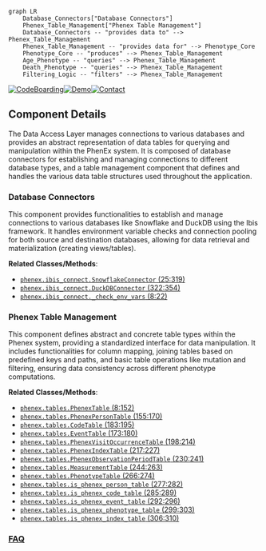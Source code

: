 ```mermaid
graph LR
    Database_Connectors["Database Connectors"]
    Phenex_Table_Management["Phenex Table Management"]
    Database_Connectors -- "provides data to" --> Phenex_Table_Management
    Phenex_Table_Management -- "provides data for" --> Phenotype_Core
    Phenotype_Core -- "produces" --> Phenex_Table_Management
    Age_Phenotype -- "queries" --> Phenex_Table_Management
    Death_Phenotype -- "queries" --> Phenex_Table_Management
    Filtering_Logic -- "filters" --> Phenex_Table_Management
```
[![CodeBoarding](https://img.shields.io/badge/Generated%20by-CodeBoarding-9cf?style=flat-square)](https://github.com/CodeBoarding/CodeBoarding)[![Demo](https://img.shields.io/badge/Try%20our-Demo-blue?style=flat-square)](https://www.codeboarding.org/demo)[![Contact](https://img.shields.io/badge/Contact%20us%20-%20contact@codeboarding.org-lightgrey?style=flat-square)](mailto:contact@codeboarding.org)

## Component Details

The Data Access Layer manages connections to various databases and provides an abstract representation of data tables for querying and manipulation within the PhenEx system. It is composed of database connectors for establishing and managing connections to different database types, and a table management component that defines and handles the various data table structures used throughout the application.

### Database Connectors
This component provides functionalities to establish and manage connections to various databases like Snowflake and DuckDB using the Ibis framework. It handles environment variable checks and connection pooling for both source and destination databases, allowing for data retrieval and materialization (creating views/tables).


**Related Classes/Methods**:

- <a href="https://github.com/Bayer-Group/PhenEx/blob/master/phenex/ibis_connect.py#L25-L319" target="_blank" rel="noopener noreferrer">`phenex.ibis_connect.SnowflakeConnector` (25:319)</a>
- <a href="https://github.com/Bayer-Group/PhenEx/blob/master/phenex/ibis_connect.py#L322-L354" target="_blank" rel="noopener noreferrer">`phenex.ibis_connect.DuckDBConnector` (322:354)</a>
- <a href="https://github.com/Bayer-Group/PhenEx/blob/master/phenex/ibis_connect.py#L8-L22" target="_blank" rel="noopener noreferrer">`phenex.ibis_connect._check_env_vars` (8:22)</a>


### Phenex Table Management
This component defines abstract and concrete table types within the Phenex system, providing a standardized interface for data manipulation. It includes functionalities for column mapping, joining tables based on predefined keys and paths, and basic table operations like mutation and filtering, ensuring data consistency across different phenotype computations.


**Related Classes/Methods**:

- <a href="https://github.com/Bayer-Group/PhenEx/blob/master/phenex/tables.py#L8-L152" target="_blank" rel="noopener noreferrer">`phenex.tables.PhenexTable` (8:152)</a>
- <a href="https://github.com/Bayer-Group/PhenEx/blob/master/phenex/tables.py#L155-L170" target="_blank" rel="noopener noreferrer">`phenex.tables.PhenexPersonTable` (155:170)</a>
- <a href="https://github.com/Bayer-Group/PhenEx/blob/master/phenex/tables.py#L183-L195" target="_blank" rel="noopener noreferrer">`phenex.tables.CodeTable` (183:195)</a>
- <a href="https://github.com/Bayer-Group/PhenEx/blob/master/phenex/tables.py#L173-L180" target="_blank" rel="noopener noreferrer">`phenex.tables.EventTable` (173:180)</a>
- <a href="https://github.com/Bayer-Group/PhenEx/blob/master/phenex/tables.py#L198-L214" target="_blank" rel="noopener noreferrer">`phenex.tables.PhenexVisitOccurrenceTable` (198:214)</a>
- <a href="https://github.com/Bayer-Group/PhenEx/blob/master/phenex/tables.py#L217-L227" target="_blank" rel="noopener noreferrer">`phenex.tables.PhenexIndexTable` (217:227)</a>
- <a href="https://github.com/Bayer-Group/PhenEx/blob/master/phenex/tables.py#L230-L241" target="_blank" rel="noopener noreferrer">`phenex.tables.PhenexObservationPeriodTable` (230:241)</a>
- <a href="https://github.com/Bayer-Group/PhenEx/blob/master/phenex/tables.py#L244-L263" target="_blank" rel="noopener noreferrer">`phenex.tables.MeasurementTable` (244:263)</a>
- <a href="https://github.com/Bayer-Group/PhenEx/blob/master/phenex/tables.py#L266-L274" target="_blank" rel="noopener noreferrer">`phenex.tables.PhenotypeTable` (266:274)</a>
- <a href="https://github.com/Bayer-Group/PhenEx/blob/master/phenex/tables.py#L277-L282" target="_blank" rel="noopener noreferrer">`phenex.tables.is_phenex_person_table` (277:282)</a>
- <a href="https://github.com/Bayer-Group/PhenEx/blob/master/phenex/tables.py#L285-L289" target="_blank" rel="noopener noreferrer">`phenex.tables.is_phenex_code_table` (285:289)</a>
- <a href="https://github.com/Bayer-Group/PhenEx/blob/master/phenex/tables.py#L292-L296" target="_blank" rel="noopener noreferrer">`phenex.tables.is_phenex_event_table` (292:296)</a>
- <a href="https://github.com/Bayer-Group/PhenEx/blob/master/phenex/tables.py#L299-L303" target="_blank" rel="noopener noreferrer">`phenex.tables.is_phenex_phenotype_table` (299:303)</a>
- <a href="https://github.com/Bayer-Group/PhenEx/blob/master/phenex/tables.py#L306-L310" target="_blank" rel="noopener noreferrer">`phenex.tables.is_phenex_index_table` (306:310)</a>




### [FAQ](https://github.com/CodeBoarding/GeneratedOnBoardings/tree/main?tab=readme-ov-file#faq)